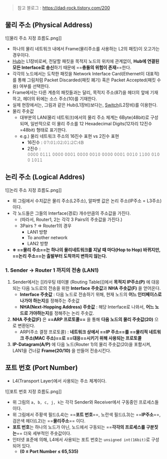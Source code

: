 
> 참고 블로그 : https://dad-rock.tistory.com/200

## 물리 주소 (Physical Address)
![[물리 주소 지정 흐름도.png]]

- 하나의 물리 네트워크 내에서 Frame(물리주소를 사용하는 L2의 패킷)이 오고가는 경우이다.  
- [Hub](https://dad-rock.tistory.com/181)는 L1장비로써, 전달할 패킷을 목적지 노드의 위치에 관계없이, **Hub에 연결된 모든 Interface로 송신**하기 때문에 ==**충돌의 위험이 존재**==한다.  
- 각각의 노드에서는 도착한 패킷을 Network Interface Card(Ethernet이 대표적)를 통해 그림처럼 Packet Discarded(패킷 폐기) 혹은 Packet Accepted(패킷 수용) 여부를 선택한다.   
- Frame에서는 다른 계층의 패킷들과는 달리, 목적지 주소(87)을 헤더의 앞에 기재하고, 헤더의 뒤에는 소스 주소(10)를 기재한다.  
- 실제 현장에서는, 그림과 같은 Hub(L1장비)보다는, [Switch](https://dad-rock.tistory.com/181)(L2장비)를 이용한다.
- 물리 주솟값
	- 대부분의 LAN(물리 네트워크)에서의 물리 주소 체계는 6Byte(48bit)로 구성되며, 일반적으로 이 물리 주소를 12 Hexadecimal Digits(12자리 12진수=48bit) 형태로 표기한다.  
	- e.g.) 물리 네트워크 주소의 16진수 표현 vs 2진수 표현
		- 16진수 : 𝟶𝟽:𝟶𝟷:𝟶𝟸:𝟶𝟷:𝟸𝙲:𝟺𝙱
		- 2진수 : 𝟶𝟶𝟶𝟶 𝟶𝟷𝟷𝟷 𝟶𝟶𝟶𝟶 𝟶𝟶𝟶𝟷 𝟶𝟶𝟶𝟶 𝟶𝟶𝟷𝟶 𝟶𝟶𝟶𝟶 𝟶𝟶𝟶𝟷 𝟶𝟶𝟷𝟶 𝟷𝟷𝟶𝟶 𝟶𝟷𝟶𝟶 𝟷𝟶𝟷𝟷

## 논리 주소 (Logical Addres)

![[논리 주소 지정 흐름도.png]]

- 위 그림에서 수치값은 물리 주소(L2주소), 알파벳 값은 논리 주소(IP주소 = L3주소)이다.
- 각 노드들은 그들의 Interface(경로) 개수만큼의 주소값을 가진다.  
	- (따라서, Router1, 2는 각각 3 Pairs의 주솟값을 가진다.)
	- 3Pairs ? => Router1의 경우
		- LAN1 방향
		- To another network
		- LAN2 방향
- **※ ==물리 주소==는 하나의 물리네트워크를 지날 때 마다(Hop to Hop) 바뀌지만, ==논리 주소==는 출발부터 도착까지 변하지 않는다.**

### 1. Sender -> Router 1 까지의 전송 (LAN1)

1. Sender에서는 [[라우팅 테이블 (Routing Table)]]에서 **목적지 IP주소(P)** 에 대응되는 다음 노드로의 전송을 위한 **Interface 주솟값**과 **NHA 주솟값(F)** 을 얻어온다.
	- **Interface 주솟값** : 다음 노드로 전송하기 위해, 현재 노드의 **어느 인터페이스로 나가야 하는지**를 정해주는 주솟값
	- **NHA(Next-Hopping Address) 주솟값** : 해당 Interface로 나와서, **어느 노드로 가야하는지**를 정해주는 논리 주솟값.
2. **NHA 주솟값(F)** 은 **==ARP 프로토콜==** 을 통해 **다음 노드의 물리 주솟값(20)** 으로 변환된다.
	- ARP(주소 결정 프로토콜) : **네트워크 상에서 ==IP 주소==를 ==물리적 네트워크 주소(MAC 주소)==로 ==대응==시키기 위해 사용되는 프로토콜**
3. **IP-Datagram(A/P)** 에 다음 노드(Router 1)의 물리 주솟값(20)을 포함시켜, LAN1을 건너갈 **Frame(20/10)** 을 만들어 전송시킨다.


## 포트 번호 (Port Number)

- L4(Transport Layer)에서 사용되는 주소 체계이다.

![[포트 번호 지정 흐름도.png]]

- 위 그림의 `a, b, c, j, k`는 각각 Sender와 Receiver에서 구동중인 프로세스들이다.
- 위 그림에서 주황색 필드(L4)는 ==**포트 번호**==, 노란색 필드(L3)는 ==**IP주소**==, 검은색 헤더(L2)는 ==**물리주소**== 이다.
- **포트 번호**는 하나의 노드가 아닌, 노드에서 구동되는 ==**각각의 프로세스를 구분짓는**== 더욱 세부적인 주솟값이다.
- 인터넷 표준에 의해, L4에서 사용되는 포트 번호는 `unsigned int(16bit)`로 구성되어 있다.
	- **(0 ≤ Port Number ≤ 65,535)**
